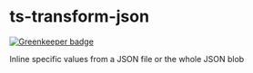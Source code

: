 # ts-transform-json

[![Greenkeeper badge](https://badges.greenkeeper.io/longlho/ts-transform-json.svg)](https://greenkeeper.io/)

Inline specific values from a JSON file or the whole JSON blob
